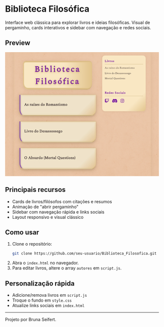 # Biblioteca Filosófica

Interface web clássica para explorar livros e ideias filosóficas. Visual de pergaminho, cards interativos e sidebar com navegação e redes sociais.

## Preview

![Screenshot do site](print/screenshot.png)

## Principais recursos
- Cards de livros/filósofos com citações e resumos
- Animação de "abrir pergaminho"
- Sidebar com navegação rápida e links sociais
- Layout responsivo e visual clássico

## Como usar
1. Clone o repositório:
   ```sh
   git clone https://github.com/seu-usuario/Biblioteca_Filosofica.git
   ```
2. Abra o `index.html` no navegador.
3. Para editar livros, altere o array `autores` em `script.js`.

## Personalização rápida
- Adicione/remova livros em `script.js`
- Troque o fundo em `style.css`
- Atualize links sociais em `index.html`

---
Projeto por Bruna Seifert.
